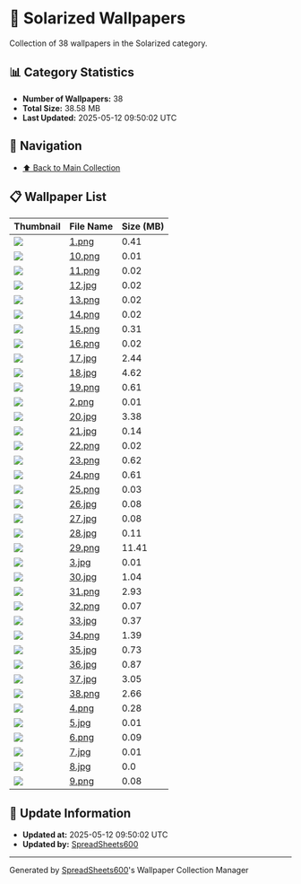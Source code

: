 # 📁 Solarized Wallpapers

Collection of 38 wallpapers in the Solarized category.

## 📊 Category Statistics
- **Number of Wallpapers:** 38
- **Total Size:** 38.58 MB
- **Last Updated:** 2025-05-12 09:50:02 UTC

## 📑 Navigation
- [⬆️ Back to Main Collection](../../README.md)

## 📋 Wallpaper List

| Thumbnail | File Name | Size (MB) |
|-----------|-----------|-----------|
| ![](1.png) | [1.png](1.png) | 0.41 |
| ![](10.png) | [10.png](10.png) | 0.01 |
| ![](11.png) | [11.png](11.png) | 0.02 |
| ![](12.jpg) | [12.jpg](12.jpg) | 0.02 |
| ![](13.png) | [13.png](13.png) | 0.02 |
| ![](14.png) | [14.png](14.png) | 0.02 |
| ![](15.png) | [15.png](15.png) | 0.31 |
| ![](16.png) | [16.png](16.png) | 0.02 |
| ![](17.jpg) | [17.jpg](17.jpg) | 2.44 |
| ![](18.jpg) | [18.jpg](18.jpg) | 4.62 |
| ![](19.png) | [19.png](19.png) | 0.61 |
| ![](2.png) | [2.png](2.png) | 0.01 |
| ![](20.jpg) | [20.jpg](20.jpg) | 3.38 |
| ![](21.jpg) | [21.jpg](21.jpg) | 0.14 |
| ![](22.png) | [22.png](22.png) | 0.02 |
| ![](23.png) | [23.png](23.png) | 0.62 |
| ![](24.png) | [24.png](24.png) | 0.61 |
| ![](25.png) | [25.png](25.png) | 0.03 |
| ![](26.jpg) | [26.jpg](26.jpg) | 0.08 |
| ![](27.jpg) | [27.jpg](27.jpg) | 0.08 |
| ![](28.jpg) | [28.jpg](28.jpg) | 0.11 |
| ![](29.png) | [29.png](29.png) | 11.41 |
| ![](3.jpg) | [3.jpg](3.jpg) | 0.01 |
| ![](30.jpg) | [30.jpg](30.jpg) | 1.04 |
| ![](31.png) | [31.png](31.png) | 2.93 |
| ![](32.png) | [32.png](32.png) | 0.07 |
| ![](33.jpg) | [33.jpg](33.jpg) | 0.37 |
| ![](34.png) | [34.png](34.png) | 1.39 |
| ![](35.jpg) | [35.jpg](35.jpg) | 0.73 |
| ![](36.jpg) | [36.jpg](36.jpg) | 0.87 |
| ![](37.jpg) | [37.jpg](37.jpg) | 3.05 |
| ![](38.png) | [38.png](38.png) | 2.66 |
| ![](4.png) | [4.png](4.png) | 0.28 |
| ![](5.jpg) | [5.jpg](5.jpg) | 0.01 |
| ![](6.png) | [6.png](6.png) | 0.09 |
| ![](7.jpg) | [7.jpg](7.jpg) | 0.01 |
| ![](8.jpg) | [8.jpg](8.jpg) | 0.0 |
| ![](9.png) | [9.png](9.png) | 0.08 |


## 🔄 Update Information
- **Updated at:** 2025-05-12 09:50:02 UTC
- **Updated by:** [SpreadSheets600](https://github.com/SpreadSheets600)

---
Generated by [SpreadSheets600](https://github.com/SpreadSheets600)'s Wallpaper Collection Manager
